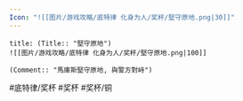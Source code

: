 ```yaml
---
Icon: "![[图片/游戏攻略/底特律 化身为人/奖杯/堅守原地.png|30]]"
---
```

```ad-common-bronze-trophy
title: (Title:: "堅守原地")
![[图片/游戏攻略/底特律 化身为人/奖杯/堅守原地.png|100]]

(Comment:: "馬庫斯堅守原地, 與警方對峙")
```

#底特律/奖杯 #奖杯 #奖杯/铜
